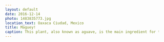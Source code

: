 ```yaml
---
layout: default
date: 2016-12-14
photo: 1483835773.jpg
location_text: Oaxaca Ciudad, Mexico
title: Maguey!
caption: This plant, also known as aguave, is the main ingredient for the Tequila and Mezcal alcohols!
---
```

